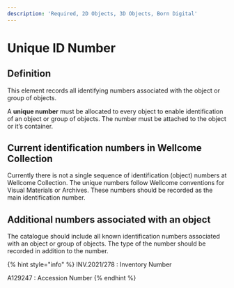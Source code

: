 ```yaml
---
description: 'Required, 2D Objects, 3D Objects, Born Digital'
---
```


# Unique ID Number

## Definition

This element records all identifying numbers associated with the object or group of objects.

A **unique number** must be allocated to every object to enable identification of an object or group of objects. The number must be attached to the object or it’s container.

## Current identification numbers in Wellcome Collection

Currently there is not a single sequence of identification \(object\) numbers at Wellcome Collection. The unique numbers follow Wellcome conventions for Visual Materials or Archives. These numbers should be recorded as the main identification number.

## Additional numbers associated with an object

The catalogue should include all known identification numbers associated with an object or group of objects. The type of the number should be recorded in addition to the number.

{% hint style="info" %}
INV.2021/278 : Inventory Number

A129247 : Accession Number
{% endhint %}


